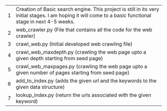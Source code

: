 <table>
	<tr>
		<td>
			1
		</td>
		<td>
			Creation of Basic search engine. This project is still in its very initial stages. I am hoping it will come to a basic functional stage in next 4-5 weeks.
		</td>
	</tr>
	<tr>
		<td>
			2
		</td>
		<td>
			web_crawler.py (File that contains all the code for the web crawler)
		</td>
	</tr>
	<tr>
		<td>
			3
		</td>
		<td>
			crawl_web.py (Initial developed web crawling file)
		</td>
	</tr>
	<tr>
		<td>
			4
		</td>
		<td>
			crawl_web_maxdepth.py (crawling the web page upto a given depth starting from seed page)
		</td>
	</tr>
	<tr>
		<td>
			5
		</td>
		<td>
			crawl_web_maxpages.py (crawling the web page upto a given number of pages starting from seed page)
		</td>
	</tr>
	<tr>
		<td>
			6
		</td>
		<td>
			add_to_index.py (adds the given url and the keywords to the given data structure)
		</td>
	</tr>
	<tr>
		<td>
			7
		</td>
		<td>
			lookup_index.py (return the urls associated with the given keyword)
		</td>
	</tr>
</table>
